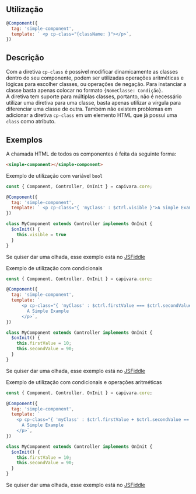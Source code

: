 ## Utilização

```js
@Component({
  tag: 'simple-component',
  template: ` <p cp-class="{className: }"></p>`,
})
```

## Descrição

Com a diretiva `cp-class` é possível modificar dinamicamente as classes dentro do seu componente, podem ser utilizadas operações aritméticas e lógicas para escolher classes, ou operações de negação. Para instanciar a classe basta apenas colocar no formato `{NomeClasse: Condição}`.<br>
A diretiva tem suporte para múltiplas classes, portanto, não é necessário utilizar uma diretiva para uma classe, basta apenas utilizar a vírgula para diferenciar uma classe de outra. Também não existem problemas em adicionar a diretiva `cp-class` em um elemento HTML que já possui uma `class` como atributo.

## Exemplos

A chamada HTML de todos os componentes é feita da seguinte forma:

```HTML
<simple-component></simple-component>
```

Exemplo de utilização com variável `bool`

```js
const { Component, Controller, OnInit } = capivara.core;

@Component({
  tag: 'simple-component',
  template: ` <p cp-class="{ 'myClass' : $ctrl.visible }">A Simple Example</p>`,
})

class MyComponent extends Controller implements OnInit {
  $onInit() {
  	this.visible = true
  }
}
```
Se quiser dar uma olhada, esse exemplo está no [JSFiddle](https://jsfiddle.net/jcanabarro/zf8gqh0d/332/)

Exemplo de utilização com condicionais

```js
const { Component, Controller, OnInit } = capivara.core;

@Component({
  tag: 'simple-component',
  template: `
      <p cp-class="{ 'myClass' : $ctrl.firstValue === $ctrl.secondValue }">
        A Simple Example
      </p>`,
})

class MyComponent extends Controller implements OnInit {
  $onInit() {
    this.firstValue = 10;
    this.secondValue = 90;
  }
}
```
Se quiser dar uma olhada, esse exemplo está no [JSFiddle](https://jsfiddle.net/jcanabarro/zf8gqh0d/342/)

Exemplo de utilização com condicionais e operações aritméticas

```js
const { Component, Controller, OnInit } = capivara.core;

@Component({
  tag: 'simple-component',
  template: `
    <p cp-class="{ 'myClass' : $ctrl.firstValue + $ctrl.secondValue == 100 }">
      A Simple Example
    </p>`,
})

class MyComponent extends Controller implements OnInit {
  $onInit() {
    this.firstValue = 10;
    this.secondValue = 90;
  }
}
```
Se quiser dar uma olhada, esse exemplo está no [JSFiddle](https://jsfiddle.net/jcanabarro/zf8gqh0d/343/)